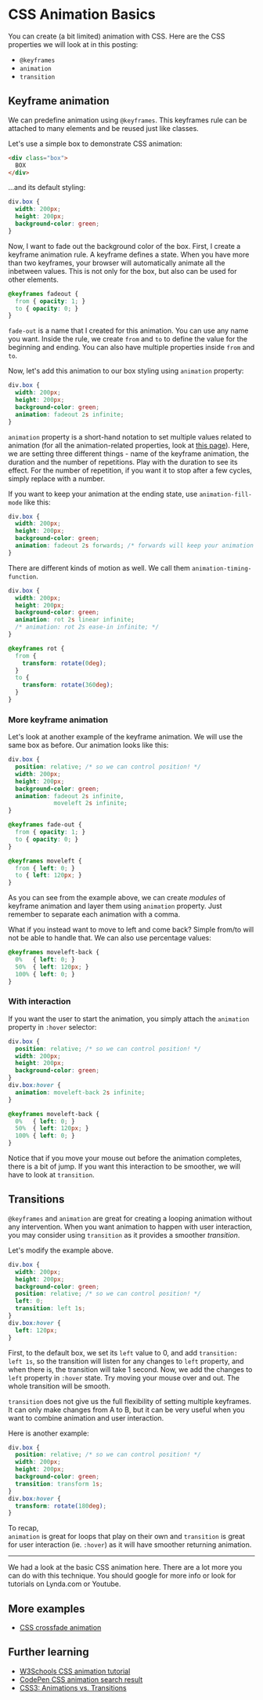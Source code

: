 # CSS Animation Basics

You can create (a bit limited) animation with CSS. Here are the CSS properties we will look at in this posting:

- `@keyframes`
- `animation`
- `transition`

## Keyframe animation
We can predefine animation using `@keyframes`. This keyframes rule can be attached to many elements and be reused just like classes.

Let's use a simple box to demonstrate CSS animation:
```html
<div class="box">
  BOX
</div>
```
...and its default styling:
```css
div.box {
  width: 200px;
  height: 200px;
  background-color: green;
}
```

Now, I want to fade out the background color of the box. First, I create a keyframe animation rule. A keyframe defines a state. When you have more than two keyframes, your browser will automatically animate all the inbetween values. This is not only for the box, but also can be used for other elements.

```css
@keyframes fadeout {
  from { opacity: 1; }
  to { opacity: 0; }
}
```
`fade-out` is a name that I created for this animation. You can use any name you want. Inside the rule, we create `from` and `to` to define the value for the beginning and ending. You can also have multiple properties inside `from` and `to`.

Now, let's add this animation to our box styling using `animation` property:

```css
div.box {
  width: 200px;
  height: 200px;
  background-color: green;
  animation: fadeout 2s infinite;
}
```

`animation` property is a short-hand notation to set multiple values related to animation (for all the animation-related properties, look at [this page](https://www.w3schools.com/cssref/css3_pr_animation.asp)). Here, we are setting three different things - name of the keyframe animation, the duration and the number of repetitions. Play with the duration to see its effect. For the number of repetition, if you want it to stop after a few cycles, simply replace with a number.

If you want to keep your animation at the ending state, use `animation-fill-mode` like this:

```css
div.box {
  width: 200px;
  height: 200px;
  background-color: green;
  animation: fadeout 2s forwards; /* forwards will keep your animation at the end state */
}
```

There are different kinds of motion as well. We call them `animation-timing-function`.

```css
div.box {
  width: 200px;
  height: 200px;
  background-color: green;
  animation: rot 2s linear infinite;
  /* animation: rot 2s ease-in infinite; */
}

@keyframes rot {
  from {
    transform: rotate(0deg);
  }
  to {
    transform: rotate(360deg);
  }
}
```

### More keyframe animation
Let's look at another example of the keyframe animation. We will use the same box as before. Our animation looks like this:
```css
div.box {
  position: relative; /* so we can control position! */
  width: 200px;
  height: 200px;
  background-color: green;
  animation: fadeout 2s infinite,
             moveleft 2s infinite;
}

@keyframes fade-out {
  from { opacity: 1; }
  to { opacity: 0; }
}

@keyframes moveleft {
  from { left: 0; }
  to { left: 120px; }
}
```

As you can see from the example above, we can create *modules* of keyframe animation and layer them using `animation` property. Just remember to separate each animation with a comma.

What if you instead want to move to left and come back? Simple from/to will not be able to handle that. We can also use percentage values:

```css
@keyframes moveleft-back {
  0%   { left: 0; }
  50%  { left: 120px; }
  100% { left: 0; }
}
```

### With interaction
If you want the user to start the animation, you simply attach the `animation` property in `:hover` selector:

```css
div.box {
  position: relative; /* so we can control position! */
  width: 200px;
  height: 200px;
  background-color: green;
}
div.box:hover {
  animation: moveleft-back 2s infinite;
}

@keyframes moveleft-back {
  0%   { left: 0; }
  50%  { left: 120px; }
  100% { left: 0; }
}
```

Notice that if you move your mouse out before the animation completes, there is a bit of jump. If you want this interaction to be smoother, we will have to look at `transition`.

## Transitions
`@keyframes` and `animation` are great for creating a looping animation without any intervention. When you want animation to happen with user interaction, you may consider using `transition` as it provides a smoother *transition*.

Let's modify the example above.
```css
div.box {
  width: 200px;
  height: 200px;
  background-color: green;
  position: relative; /* so we can control position! */
  left: 0;
  transition: left 1s;
}
div.box:hover {
  left: 120px;
}
```

First, to the default box, we set its `left` value to 0, and add `transition: left 1s`, so the transition will listen for any changes to `left` property, and when there is, the transition will take 1 second. Now, we add the changes to `left` property in `:hover` state. Try moving your mouse over and out. The whole transition will be smooth.

`transition` does not give us the full flexibility of setting multiple keyframes. It can only make changes from A to B, but it can be very useful when you want to combine animation and user interaction.

Here is another example:

```css
div.box {
  position: relative; /* so we can control position! */
  width: 200px;
  height: 200px;
  background-color: green;
  transition: transform 1s;
}
div.box:hover {
  transform: rotate(180deg);
}
```

To recap,  
`animation` is great for loops that play on their own and `transition` is great for user interaction (ie. `:hover`) as it will have smoother returning animation.

-----


We had a look at the basic CSS animation here. There are a lot more you can do with this technique. You should google for more info or look for tutorials on Lynda.com or Youtube.

## More examples
- [CSS crossfade animation](https://codepen.io/cdaein/pen/LWxEvR?editors=1100)


## Further learning
- [W3Schools CSS animation tutorial](https://www.w3schools.com/css/css3_animations.asp)
- [CodePen CSS animation search result](http://codepen.io/search/pens?q=css+animation&limit=all&type=type-pens)
- [CSS3: Animations vs. Transitions](https://www.kirupa.com/html5/css3_animations_vs_transitions.htm)
